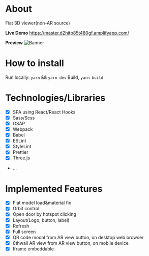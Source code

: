 # About

Fiat 3D viewer(non-AR source)

**Live Demo**
https://master.d2hitp85t480gf.amplifyapp.com/

**Preview**
![Banner](https://github.com/jobenyuki/Fiat-Web/blob/master/preview.gif)

# How to install

Run locally: `yarn` && `yarn dev`
Build, `yarn build`

# Technologies/Libraries

- [x] SPA using React/React Hooks
- [x] Sass/Scss
- [x] GSAP
- [x] Webpack
- [x] Babel
- [x] ESLint
- [x] StyleLint
- [x] Prettier
- [x] Three.js
- ...

# Implemented Features

- [x] Fiat model load&material fix
- [x] Orbit control
- [x] Open door by hotspot clicking
- [x] Layout(Logo, button, label)
- [x] Refresh
- [x] Full screen
- [x] QR code modal from AR view button, on desktop web browser
- [x] 8thwall AR view from AR view button, on mobile device
- [x] Iframe embeddable
